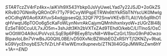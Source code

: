 $START$czZV4rFz4kx+/aiKVh9X543Ybkp0JsVyUweLYad7y22JSJD+2oGkZSKRv8O7GNmRyQROnOFr7Ty7F9CvyWlPqpETRWn6ttYkR5bTNYscUK0MwIgeOCdhgW0Ao6XAYuvS4xdgjpsesQjL32QF7P2SnwVKEvBiTLAl//Vb5qIRhO1qHVwqtJ6pTOOo6g5cKaFoWLynNvrrAkCajymQMnhihxnlxyoW+zUGrZ8l48jEzSeT80CcuUL7xJO5m+3shJdt3Kh2bVXTxZAd9TEhdO/kebC/LITlnoS/OsCwOGtWO4A9oUPoVvziLSqE9p6PBEeyB1zvN8+W8wCzGrL1StoG9nPdOwzoBIpavIoL8n7VrwBsJG0QltL0BE/vD50XvNcBZWsbEOZxRSIYTj12KNZy+9baLkG9VycEhoybES7c1VZrLhF41wWEmx9upnevb/ZTN3Ii4GGpJMWRzZwn6hY+1A==$END$
